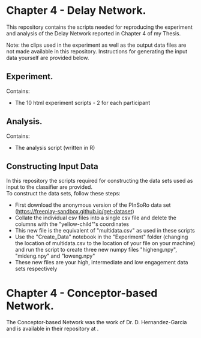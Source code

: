 # Chapter 4 - Delay Network. <br>
This repository contains the scripts needed for reproducing the experiment and analysis of the Delay Network reported in Chapter 4 of my Thesis.

Note: the clips used in the experiment as well as the output data files are not made available in this repository. Instructions for generating the input data yourself are provided below.  

## Experiment. <br>
Contains:
  - The 10 html experiment scripts - 2 for each participant
  
## Analysis. <br>
Contains:
  - The analysis script (written in R)
  
## Constructing Input Data <br>
In this repository the scripts required for constructing the data sets used as input to the classifier are provided. <br> 
To construct the data sets, follow these steps:
  - First download the anonymous version of the PInSoRo data set (https://freeplay-sandbox.github.io/get-dataset)
  - Collate the individual csv files into a single csv file and delete the columns with the "yellow-child"'s coordinates
  - This new file is the equivalent of "multidata.csv" as used in these scripts
  - Use the "Create_Data" notebook in the "Experiment" folder (changing the location of multidata.csv to the location of your file on your machine) and run the script to create three new numpy files "higheng.npy", "mideng.npy" and "loweng.npy"
  - These new files are your high, intermediate and low engagement data sets respectively

# Chapter 4 - Conceptor-based Network. <br>
The Conceptor-based Network was the work of Dr. D. Hernandez-Garcia and is available in their repository at .
